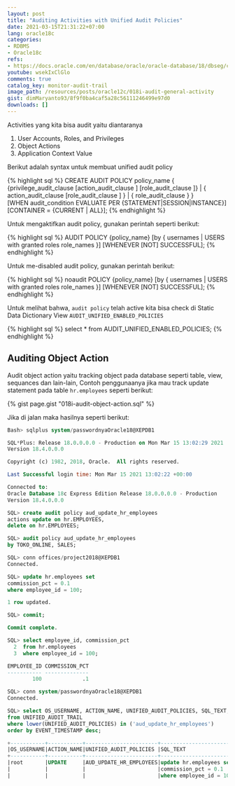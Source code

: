 ```yaml
---
layout: post
title: "Auditing Activities with Unified Audit Policies"
date: 2021-03-15T21:31:22+07:00
lang: oracle18c
categories:
- RDBMS
- Oracle18c
refs: 
- https://docs.oracle.com/en/database/oracle/oracle-database/18/dbseg/configuring-audit-policies.html#GUID-A215CCAF-4AFF-448A-909C-736EBDED5A8A
youtube: wsekIxClGlo
comments: true
catalog_key: monitor-audit-trail
image_path: /resources/posts/oracle12c/018i-audit-general-activity
gist: dimMaryanto93/8f9f0ba4caf5a28c56111246499e97d0
downloads: []
---
```



Activities yang kita bisa audit yaitu diantaranya

1. User Accounts, Roles, and Privileges
2. Object Actions
3. Application Context Value

Berikut adalah syntax untuk membuat unified audit policy

{% highlight sql %}
CREATE AUDIT POLICY policy_name
    { {privilege_audit_clause [action_audit_clause ] [role_audit_clause ]}
        | { action_audit_clause  [role_audit_clause ] } 
        | { role_audit_clause }
     }        
    [WHEN audit_condition EVALUATE PER {STATEMENT|SESSION|INSTANCE}] 
    [CONTAINER = {CURRENT | ALL}];
{% endhighlight %}

Untuk mengaktifkan audit policy, gunakan perintah seperti berikut:

{% highlight sql %}
AUDIT POLICY {policy_name} 
    [by { usernames | USERS with granted roles role_names }] 
    [WHENEVER [NOT] SUCCESSFUL];
{% endhighlight %}

Untuk me-disabled audit policy, gunakan perintah berikut:

{% highlight sql %}
noaudit POLICY {policy_name} 
    [by { usernames | USERS with granted roles role_names }] 
    [WHENEVER [NOT] SUCCESSFUL];
{% endhighlight %}

Untuk melihat bahwa, `audit policy` telah active kita bisa check di Static Data Dictionary View `AUDIT_UNIFIED_ENABLED_POLICIES`

{% highlight sql %}
select *
from AUDIT_UNIFIED_ENABLED_POLICIES;
{% endhighlight %}

## Auditing Object Action

Audit object action yaitu tracking object pada database seperti table, view, sequances dan lain-lain, Contoh penggunaanya jika mau track update statement pada table `hr.employees` seperti berikut:

{% gist page.gist "018i-audit-object-action.sql" %}

Jika di jalan maka hasilnya seperti berikut:

```sql
Bash> sqlplus system/passwordnyaOracle18@XEPDB1

SQL*Plus: Release 18.0.0.0.0 - Production on Mon Mar 15 13:02:29 2021
Version 18.4.0.0.0

Copyright (c) 1982, 2018, Oracle.  All rights reserved.

Last Successful login time: Mon Mar 15 2021 13:02:22 +00:00

Connected to:
Oracle Database 18c Express Edition Release 18.0.0.0.0 - Production
Version 18.4.0.0.0

SQL> create audit policy aud_update_hr_employees
actions update on hr.EMPLOYEES,
delete on hr.EMPLOYEES;

SQL> audit policy aud_update_hr_employees
by TOKO_ONLINE, SALES;

SQL> conn offices/project2018@XEPDB1
Connected.

SQL> update hr.employees set
commission_pct = 0.1
where employee_id = 100;

1 row updated.

SQL> commit;

Commit complete.

SQL> select employee_id, commission_pct
  2  from hr.employees
  3  where employee_id = 100;

EMPLOYEE_ID COMMISSION_PCT
----------- --------------
        100             .1

SQL> conn system/passwordnyaOracle18@XEPDB1
Connected.

SQL> select OS_USERNAME, ACTION_NAME, UNIFIED_AUDIT_POLICIES, SQL_TEXT, OBJECT_NAME, OBJECT_SCHEMA
from UNIFIED_AUDIT_TRAIL
where lower(UNIFIED_AUDIT_POLICIES) in ('aud_update_hr_employees')
order by EVENT_TIMESTAMP desc;

+-----------+-----------+-----------------------+--------------------------+-----------+----------+
|OS_USERNAME|ACTION_NAME|UNIFIED_AUDIT_POLICIES |SQL_TEXT                  |OBJECT_NAME|OBJ_SCHEMA|
+-----------+-----------+-----------------------+--------------------------+-----------+----------+
|root       |UPDATE     |AUD_UPDATE_HR_EMPLOYEES|update hr.employees set   |EMPLOYEES  |HR        |
|           |           |                       |commission_pct = 0.1      |           |          |
|           |           |                       |where employee_id = 100   |           |          |
```